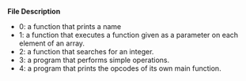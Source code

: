 **File Description**

* 0: a function that prints a name
* 1: a function that executes a function given as a parameter on each element of an array.
* 2: a function that searches for an integer.
* 3: a program that performs simple operations.
* 4:  a program that prints the opcodes of its own main function.
